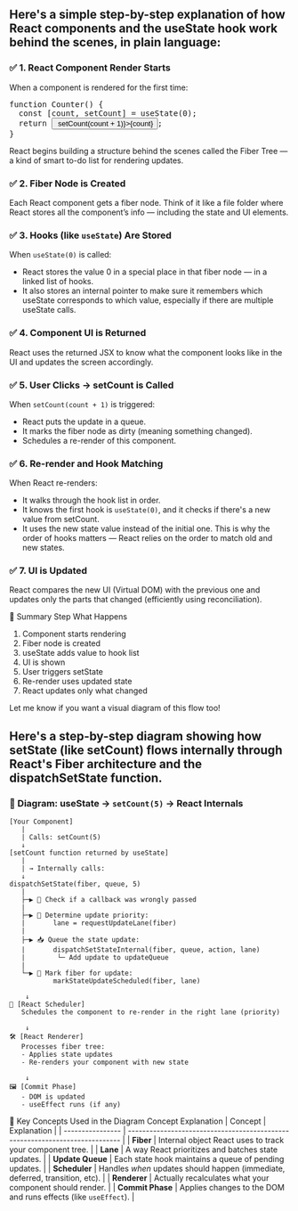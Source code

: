 ## Here's a simple step-by-step explanation of how React components and the useState hook work behind the scenes, in plain language:

### ✅ 1. React Component Render Starts
When a component is rendered for the first time:

<pre>function Counter() {
  const [count, setCount] = useState(0);
  return <button onClick={() => setCount(count + 1)}>{count}</button>;
}</pre>
React begins building a structure behind the scenes called the Fiber Tree — a kind of smart to-do list for rendering updates.


### ✅ 2. Fiber Node is Created
Each React component gets a fiber node. Think of it like a file folder where React stores all the component’s info — including the state and UI elements.


### ✅ 3. Hooks (like `useState`) Are Stored
When `useState(0)` is called:
- React stores the value 0 in a special place in that fiber node — in a linked list of hooks.
- It also stores an internal pointer to make sure it remembers which useState corresponds to which value, especially if there are multiple useState calls.
  

### ✅ 4. Component UI is Returned
React uses the returned JSX to know what the component looks like in the UI and updates the screen accordingly.

### ✅ 5. User Clicks → setCount is Called
When `setCount(count + 1)` is triggered:
- React puts the update in a queue.
- It marks the fiber node as dirty (meaning something changed).
- Schedules a re-render of this component.

  
### ✅ 6. Re-render and Hook Matching
When React re-renders:
- It walks through the hook list in order.
- It knows the first hook is `useState(0)`, and it checks if there's a new value from setCount.
- It uses the new state value instead of the initial one.
This is why the order of hooks matters — React relies on the order to match old and new states.


### ✅ 7. UI is Updated
React compares the new UI (Virtual DOM) with the previous one and updates only the parts that changed (efficiently using reconciliation).

🧠 Summary
Step	What Happens
1.	Component starts rendering
2.	Fiber node is created
3.	useState adds value to hook list
4.	UI is shown
5.	User triggers setState
6.	Re-render uses updated state
7.	React updates only what changed

Let me know if you want a visual diagram of this flow too!


## Here's a step-by-step diagram showing how setState (like setCount) flows internally through React's Fiber architecture and the dispatchSetState function.



### 🧩 Diagram: useState → `setCount(5)` → React Internals

````
[Your Component]
   |
   | Calls: setCount(5)
   ↓
[setCount function returned by useState]
   |
   | → Internally calls:
   ↓
dispatchSetState(fiber, queue, 5)
   |
   ├─▶ 🔎 Check if a callback was wrongly passed
   |
   ├─▶ 🧠 Determine update priority:
   |       lane = requestUpdateLane(fiber)
   |
   ├─▶ 📥 Queue the state update:
   |       dispatchSetStateInternal(fiber, queue, action, lane)
   |        └─ Add update to updateQueue
   |
   └─▶ 📌 Mark fiber for update:
           markStateUpdateScheduled(fiber, lane)
   
    ↓
📆 [React Scheduler]
   Schedules the component to re-render in the right lane (priority)

    ↓
🛠️ [React Renderer]
   Processes fiber tree:
   - Applies state updates
   - Re-renders your component with new state

    ↓
🖼️ [Commit Phase]
   - DOM is updated
   - useEffect runs (if any)
````


🧠 Key Concepts Used in the Diagram
Concept	Explanation
| Concept          | Explanation                                                                  |
| ---------------- | ---------------------------------------------------------------------------- |
| **Fiber**        | Internal object React uses to track your component tree.                     |
| **Lane**         | A way React prioritizes and batches state updates.                           |
| **Update Queue** | Each state hook maintains a queue of pending updates.                        |
| **Scheduler**    | Handles *when* updates should happen (immediate, deferred, transition, etc). |
| **Renderer**     | Actually recalculates what your component should render.                     |
| **Commit Phase** | Applies changes to the DOM and runs effects (like `useEffect`).              |

